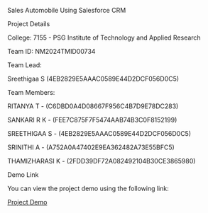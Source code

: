 Sales Automobile Using Salesforce CRM

Project Details

College: 7155 - PSG Institute of Technology and Applied Research

Team ID: NM2024TMID00734

Team Lead:

Sreethigaa S (4EB2829E5AAAC0589E44D2DCF056D0C5)

Team Members:

RITANYA T       -    (C6DBD0A4D08667F956C4B7D9E78DC283)

SANKARI R K     -    (FEE7C875F7F5474AAB74B3C0F8152199)

SREETHIGAA  S   -   (4EB2829E5AAAC0589E44D2DCF056D0C5)

SRINITHI A      -    (A752A0A47402E9EA362482A73E55BFC5)

THAMIZHARASI K  -    (2FDD39DF72A082492104B30CE3865980)

Demo Link

You can view the project demo using the following link:

[Project Demo](https://drive.google.com/file/d/1bqUWEKp2XWAdvmmsyNeGksoxKNGaG2Zb/view?usp=drive_link)
